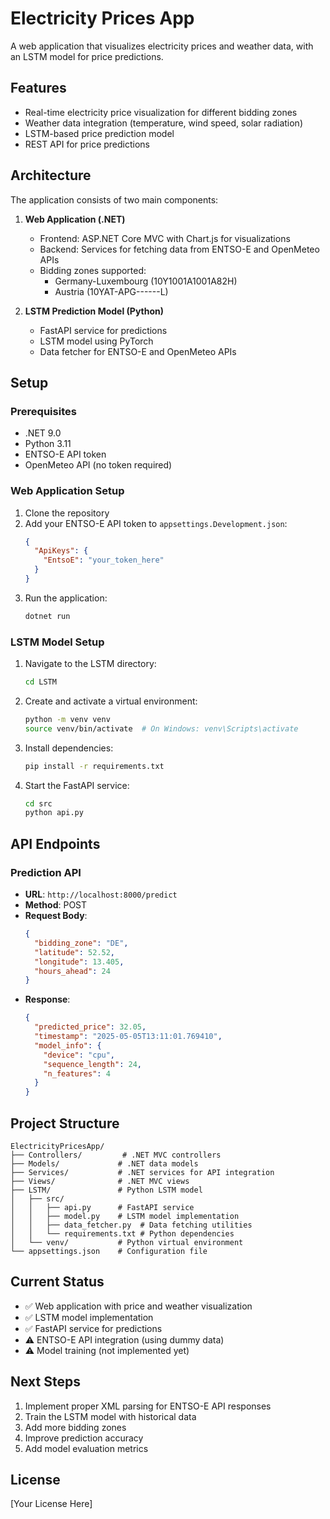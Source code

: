 # Electricity Prices App

A web application that visualizes electricity prices and weather data, with an LSTM model for price predictions.

## Features

- Real-time electricity price visualization for different bidding zones
- Weather data integration (temperature, wind speed, solar radiation)
- LSTM-based price prediction model
- REST API for price predictions

## Architecture

The application consists of two main components:

1. **Web Application (.NET)**
   - Frontend: ASP.NET Core MVC with Chart.js for visualizations
   - Backend: Services for fetching data from ENTSO-E and OpenMeteo APIs
   - Bidding zones supported:
     - Germany-Luxembourg (10Y1001A1001A82H)
     - Austria (10YAT-APG------L)

2. **LSTM Prediction Model (Python)**
   - FastAPI service for predictions
   - LSTM model using PyTorch
   - Data fetcher for ENTSO-E and OpenMeteo APIs

## Setup

### Prerequisites

- .NET 9.0
- Python 3.11
- ENTSO-E API token
- OpenMeteo API (no token required)

### Web Application Setup

1. Clone the repository
2. Add your ENTSO-E API token to `appsettings.Development.json`:
   ```json
   {
     "ApiKeys": {
       "EntsoE": "your_token_here"
     }
   }
   ```
3. Run the application:
   ```bash
   dotnet run
   ```

### LSTM Model Setup

1. Navigate to the LSTM directory:
   ```bash
   cd LSTM
   ```

2. Create and activate a virtual environment:
   ```bash
   python -m venv venv
   source venv/bin/activate  # On Windows: venv\Scripts\activate
   ```

3. Install dependencies:
   ```bash
   pip install -r requirements.txt
   ```

4. Start the FastAPI service:
   ```bash
   cd src
   python api.py
   ```

## API Endpoints

### Prediction API

- **URL**: `http://localhost:8000/predict`
- **Method**: POST
- **Request Body**:
  ```json
  {
    "bidding_zone": "DE",
    "latitude": 52.52,
    "longitude": 13.405,
    "hours_ahead": 24
  }
  ```
- **Response**:
  ```json
  {
    "predicted_price": 32.05,
    "timestamp": "2025-05-05T13:11:01.769410",
    "model_info": {
      "device": "cpu",
      "sequence_length": 24,
      "n_features": 4
    }
  }
  ```

## Project Structure

```
ElectricityPricesApp/
├── Controllers/         # .NET MVC controllers
├── Models/             # .NET data models
├── Services/           # .NET services for API integration
├── Views/              # .NET MVC views
├── LSTM/               # Python LSTM model
│   ├── src/
│   │   ├── api.py      # FastAPI service
│   │   ├── model.py    # LSTM model implementation
│   │   ├── data_fetcher.py  # Data fetching utilities
│   │   └── requirements.txt # Python dependencies
│   └── venv/           # Python virtual environment
└── appsettings.json    # Configuration file
```

## Current Status

- ✅ Web application with price and weather visualization
- ✅ LSTM model implementation
- ✅ FastAPI service for predictions
- ⚠️ ENTSO-E API integration (using dummy data)
- ⚠️ Model training (not implemented yet)

## Next Steps

1. Implement proper XML parsing for ENTSO-E API responses
2. Train the LSTM model with historical data
3. Add more bidding zones
4. Improve prediction accuracy
5. Add model evaluation metrics

## License

[Your License Here]
